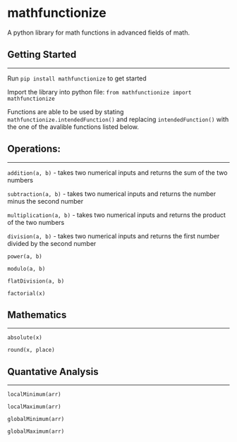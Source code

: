 # mathfunctionize
A python library for math functions in advanced fields of math.

## Getting Started
---
Run ```pip install mathfunctionize``` to get started

Import the library into python file: ```from mathfunctionize import mathfunctionize```

Functions are able to be used by stating ```mathfunctionize.intendedFunction()``` and replacing ```intendedFunction()``` with the one of the avalible functions listed below.

## Operations:
---
```addition(a, b)``` - takes two numerical inputs and returns the sum of the two numbers

```subtraction(a, b)``` - takes two numerical inputs and returns the number minus the second number

```multiplication(a, b)``` - takes two numerical inputs and returns the product of the two numbers

```division(a, b)``` - takes two numerical inputs and returns the first number divided by the second number

```power(a, b)```

```modulo(a, b)```

```flatDivision(a, b)```

```factorial(x)```

## Mathematics
---
```absolute(x)```

```round(x, place)```

## Quantative Analysis
---
```localMinimum(arr)```

```localMaximum(arr)```

```globalMinimum(arr)```

```globalMaximum(arr)```



